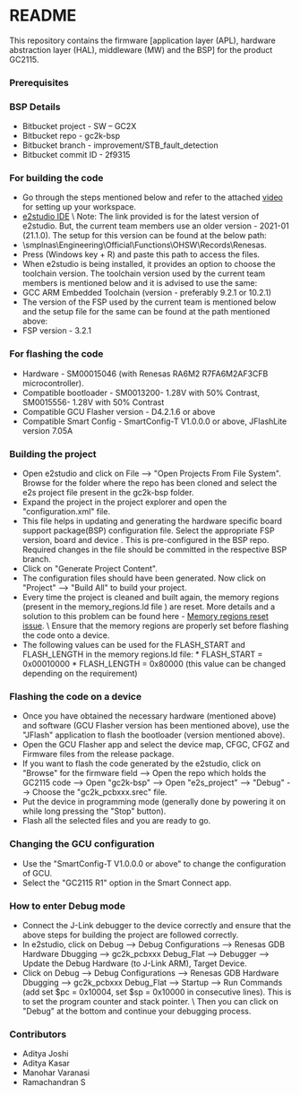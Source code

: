 # README #
This repository contains the firmware [application layer (APL), hardware abstraction layer (HAL), middleware (MW) and the BSP] for the product GC2115.

### Prerequisites ###


### BSP Details ###
* Bitbucket project - SW – GC2X
* Bitbucket repo - gc2k-bsp
* Bitbucket branch - improvement/STB_fault_detection
* Bitbucket commit ID - 2f9315


### For building the code ###
* Go through the steps mentioned below and refer to the attached [video](https://sedemac.atlassian.net/wiki/spaces/SW/pages/4586143936/e2+Studio+Installation+and+Setup) for setting up your workspace.
* [e2studio IDE](https://www.renesas.com/us/en/software-tool/e-studio) \ Note: The link provided is for the latest version of e2studio. But, the current team members use an older version - 2021-01 (21.1.0). The setup for this version can be found at the below path:
* \\smplnas\Engineering\Official\Functions\OHSW\Records\Renesas.
* Press (Windows key + R) and paste this path to access the files.
* When e2studio is being installed, it provides an option to choose the toolchain version. The toolchain version used by the current team members is mentioned below and it is advised to use the same:
* GCC ARM Embedded Toolchain (version - preferably 9.2.1 or 10.2.1)
* The version of the FSP used by the current team is mentioned below and the setup file for the same can be found at the path mentioned above:
* FSP version - 3.2.1


### For flashing the code ###
* Hardware - SM00015046 (with Renesas RA6M2 R7FA6M2AF3CFB microcontroller).
* Compatible bootloader - SM0013200- 1.28V with 50% Contrast, SM0015556- 1.28V with 50% Contrast
* Compatible GCU Flasher version - D4.2.1.6 or above
* Compatible Smart Config - SmartConfig-T V1.0.0.0 or above, JFlashLite version 7.05A


### Building the project ###
* Open e2studio and click on File --> "Open Projects From File System". Browse for the folder where the repo has been cloned and select the e2s project file present in the gc2k-bsp folder.
* Expand the project in the project explorer and open the "configuration.xml" file.
* This file helps in updating and generating the hardware specific board support package(BSP) configuration file. Select the appropriate FSP version, board and device . This is pre-configured in the BSP repo. Required changes in the file should be committed in the respective BSP branch.
* Click on "Generate Project Content".
* The configuration files should have been generated. Now click on "Project" --> "Build All" to build your project.
* Every time the project is cleaned and built again, the memory regions (present in the memory_regions.ld file ) are reset. More details and a solution to this problem can be found here - [Memory regions reset issue](https://sedemac.atlassian.net/wiki/spaces/SW/pages/4823908353/Setting+up+memory+regions). \ Ensure that the memory regions are properly set before flashing the code onto a device.
* The following values can be used for the FLASH_START and FLASH_LENGTH in the memory regions.ld file: * FLASH_START = 0x00010000 * FLASH_LENGTH = 0x80000 (this value can be changed depending on the requirement)


### Flashing the code on a device ###
* Once you have obtained the necessary hardware (mentioned above) and software (GCU Flasher version has been mentioned above), use the "JFlash" application to flash the bootloader (version mentioned above).
* Open the GCU Flasher app and select the device map, CFGC, CFGZ and Firmware files from the release package.
* If you want to flash the code generated by the e2studio, click on "Browse" for the firmware field --> Open the repo which holds the GC2115 code --> Open "gc2k-bsp" --> Open "e2s_project" --> "Debug" --> Choose the "gc2k_pcbxxx.srec" file.
* Put the device in programming mode (generally done by powering it on while long pressing the "Stop" button).
* Flash all the selected files and you are ready to go.


### Changing the GCU configuration ###
* Use the "SmartConfig-T V1.0.0.0 or above" to change the configuration of GCU.
* Select the "GC2115 R1" option in the Smart Connect app.


### How to enter Debug mode ###
* Connect the J-Link debugger to the device correctly and ensure that the above steps for building the project are followed correctly.
* In e2studio, click on Debug --> Debug Configurations --> Renesas GDB Hardware Dbugging --> gc2k_pcbxxx Debug_Flat --> Debugger --> Update the Debug Hardware (to J-Link ARM), Target Device.
* Click on Debug --> Debug Configurations --> Renesas GDB Hardware Dbugging --> gc2k_pcbxxx Debug_Flat --> Startup --> Run Commands (add set $pc = 0x10004, set $sp = 0x10000 in consecutive lines). This is to set the program counter and stack pointer. \ Then you can click on "Debug" at the bottom and continue your debugging process.


### Contributors ###
* Aditya Joshi
* Aditya Kasar
* Manohar Varanasi
* Ramachandran S